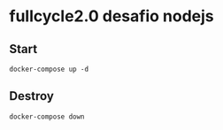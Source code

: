 # fullcycle2.0 desafio nodejs

## Start
```
docker-compose up -d
```

## Destroy
```
docker-compose down
```